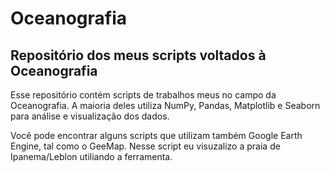 # Oceanografia
## Repositório dos meus scripts voltados à Oceanografia

Esse repositório contém scripts de trabalhos meus no campo da Oceanografia. A maioria deles utiliza NumPy, Pandas, Matplotlib e Seaborn para análise e visualização dos dados.

Você pode encontrar alguns scripts que utilizam também Google Earth Engine, tal como o GeeMap. Nesse script eu visuzalizo a praia de Ipanema/Leblon utiliando a ferramenta.

